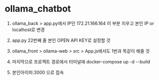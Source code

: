 # ollama_chatbot
1. ollama_back > app.py에서 IP인 172.21.166.164 이 부분 지우고 본인 IP or localhost로 변경

2. app.py 22번째 줄 본인 OPEN API KEY로 설정할 것

3. ollama_front > ollama-web > src > App.js에서도 1번과 똑같이 해줄 것

4. 마지막으로 프로젝트 경로에서 터미널에 docker-compose up -d --build

5. 본인아이피:3000 으로 접속